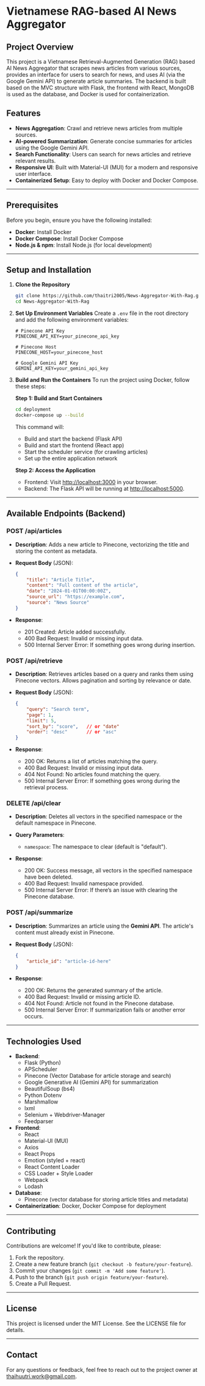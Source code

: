 # **Vietnamese RAG-based AI News Aggregator**

## **Project Overview**

This project is a Vietnamese Retrieval-Augmented Generation (RAG) based AI News Aggregator that scrapes news articles from various sources, provides an interface for users to search for news, and uses AI (via the Google Gemini API) to generate article summaries. The backend is built based on the MVC structure with Flask, the frontend with React, MongoDB is used as the database, and Docker is used for containerization.

## **Features**

- **News Aggregation**: Crawl and retrieve news articles from multiple sources.
- **AI-powered Summarization**: Generate concise summaries for articles using the Google Gemini API.
- **Search Functionality**: Users can search for news articles and retrieve relevant results.
- **Responsive UI**: Built with Material-UI (MUI) for a modern and responsive user interface.
- **Containerized Setup**: Easy to deploy with Docker and Docker Compose.

---

## **Prerequisites**

Before you begin, ensure you have the following installed:

- **Docker**: Install Docker
- **Docker Compose**: Install Docker Compose
- **Node.js & npm**: Install Node.js (for local development)

---

## **Setup and Installation**

1. **Clone the Repository**

    ```bash
    git clone https://github.com/thaitri2005/News-Aggregator-With-Rag.git
    cd News-Aggregator-With-Rag
    ```

2. **Set Up Environment Variables**
    Create a `.env` file in the root directory and add the following environment variables:

    ```env
    # Pinecone API Key
    PINECONE_API_KEY=your_pinecone_api_key

    # Pinecone Host
    PINECONE_HOST=your_pinecone_host

    # Google Gemini API Key
    GEMINI_API_KEY=your_gemini_api_key
    ```

3. **Build and Run the Containers**
    To run the project using Docker, follow these steps:

    **Step 1: Build and Start Containers**

    ```bash
    cd deployment
    docker-compose up --build
    ```

    This command will:
    - Build and start the backend (Flask API)
    - Build and start the frontend (React app)
    - Start the scheduler service (for crawling articles)
    - Set up the entire application network

    **Step 2: Access the Application**
    - Frontend: Visit [http://localhost:3000](http://localhost:3000) in your browser.
    - Backend: The Flask API will be running at [http://localhost:5000](http://localhost:5000).

---

## **Available Endpoints (Backend)**

### **POST /api/articles**

- **Description**: Adds a new article to Pinecone, vectorizing the title and storing the content as metadata.
- **Request Body** (JSON):

    ```json
    {
        "title": "Article Title",
        "content": "Full content of the article",
        "date": "2024-01-01T00:00:00Z",
        "source_url": "https://example.com",
        "source": "News Source"
    }
    ```

- **Response**:
  - 201 Created: Article added successfully.
  - 400 Bad Request: Invalid or missing input data.
  - 500 Internal Server Error: If something goes wrong during insertion.

### **POST /api/retrieve**

- **Description**: Retrieves articles based on a query and ranks them using Pinecone vectors. Allows pagination and sorting by relevance or date.
- **Request Body** (JSON):

    ```json
    {
        "query": "Search term",
        "page": 1,
        "limit": 5,
        "sort_by": "score",   // or "date"
        "order": "desc"       // or "asc"
    }
    ```

- **Response**:
  - 200 OK: Returns a list of articles matching the query.
  - 400 Bad Request: Invalid or missing input data.
  - 404 Not Found: No articles found matching the query.
  - 500 Internal Server Error: If something goes wrong during the retrieval process.

### **DELETE /api/clear**

- **Description**: Deletes all vectors in the specified namespace or the default namespace in Pinecone.
- **Query Parameters**:
  - `namespace`: The namespace to clear (default is "default").
  
- **Response**:
  - 200 OK: Success message, all vectors in the specified namespace have been deleted.
  - 400 Bad Request: Invalid namespace provided.
  - 500 Internal Server Error: If there’s an issue with clearing the Pinecone database.

### **POST /api/summarize**

- **Description**: Summarizes an article using the **Gemini API**. The article's content must already exist in Pinecone.
- **Request Body** (JSON):

    ```json
    {
        "article_id": "article-id-here"
    }
    ```

- **Response**:
  - 200 OK: Returns the generated summary of the article.
  - 400 Bad Request: Invalid or missing article ID.
  - 404 Not Found: Article not found in the Pinecone database.
  - 500 Internal Server Error: If summarization fails or another error occurs.

---

## **Technologies Used**

- **Backend**:
  - Flask (Python)
  - APScheduler
  - Pinecone (Vector Database for article storage and search)
  - Google Generative AI (Gemini API) for summarization
  - BeautifulSoup (bs4)
  - Python Dotenv
  - Marshmallow
  - lxml
  - Selenium + Webdriver-Manager
  - Feedparser
- **Frontend**:
  - React
  - Material-UI (MUI)
  - Axios
  - React Props
  - Emotion (styled + react)
  - React Content Loader
  - CSS Loader + Style Loader
  - Webpack
  - Lodash
- **Database**:
  - Pinecone (vector database for storing article titles and metadata)
- **Containerization**: Docker, Docker Compose for deployment

---

## **Contributing**

Contributions are welcome! If you'd like to contribute, please:

1. Fork the repository.
2. Create a new feature branch (`git checkout -b feature/your-feature`).
3. Commit your changes (`git commit -m 'Add some feature'`).
4. Push to the branch (`git push origin feature/your-feature`).
5. Create a Pull Request.

---

## **License**

This project is licensed under the MIT License. See the LICENSE file for details.

---

## **Contact**

For any questions or feedback, feel free to reach out to the project owner at <thaihuutri.work@gmail.com>.
